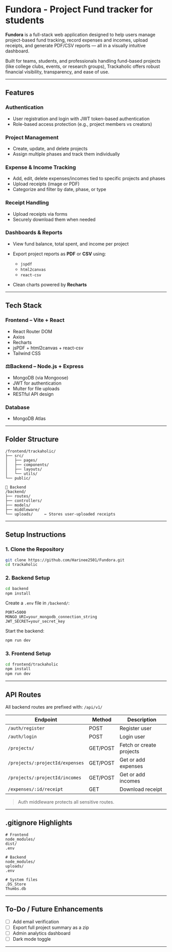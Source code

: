 #  Fundora - Project Fund tracker for students

**Fundora** is a full-stack web application designed to help users manage project-based fund tracking, record expenses and incomes, upload receipts, and generate PDF/CSV reports — all in a visually intuitive dashboard.

Built for teams, students, and professionals handling fund-based projects (like college clubs, events, or research groups), Trackaholic offers robust financial visibility, transparency, and ease of use.

---

## Features

### Authentication

* User registration and login with JWT token-based authentication
* Role-based access protection (e.g., project members vs creators)

### Project Management

* Create, update, and delete projects
* Assign multiple phases and track them individually

### Expense & Income Tracking

* Add, edit, delete expenses/incomes tied to specific projects and phases
* Upload receipts (image or PDF)
* Categorize and filter by date, phase, or type

### Receipt Handling

* Upload receipts via forms
* Securely download them when needed

### Dashboards & Reports

* View fund balance, total spent, and income per project
* Export project reports as **PDF** or **CSV** using:

  * `jspdf`
  * `html2canvas`
  * `react-csv`
* Clean charts powered by **Recharts**

---

## Tech Stack

### Frontend – Vite + React

* React Router DOM
* Axios
* Recharts
* jsPDF + html2canvas + react-csv
* Tailwind CSS

### ⚖Backend – Node.js + Express

* MongoDB (via Mongoose)
* JWT for authentication
* Multer for file uploads
* RESTful API design

### Database

* MongoDB Atlas

---

## Folder Structure

```
/frontend/trackaholic/
├── src/
│   ├── pages/
│   ├── components/
│   ├── layouts/
│   └── utils/
└── public/

📆 Backend
/backend/
├── routes/
├── controllers/
├── models/
├── middleware/
└── uploads/     ← Stores user-uploaded receipts
```

---

## Setup Instructions

### 1. Clone the Repository

```bash
git clone https://github.com/Harinee2501/Fundora.git
cd trackaholic
```

### 2. Backend Setup

```bash
cd backend
npm install
```

Create a `.env` file in `/backend/`:

```env
PORT=5000
MONGO_URI=your_mongodb_connection_string
JWT_SECRET=your_secret_key
```

Start the backend:

```bash
npm run dev
```

### 3. Frontend Setup

```bash
cd frontend/trackaholic
npm install
npm run dev
```

---

## API Routes

All backend routes are prefixed with: `/api/v1/`

| Endpoint                        | Method   | Description              |
| ------------------------------- | -------- | ------------------------ |
| `/auth/register`                | POST     | Register user            |
| `/auth/login`                   | POST     | Login user               |
| `/projects/`                    | GET/POST | Fetch or create projects |
| `/projects/:projectId/expenses` | GET/POST | Get or add expenses      |
| `/projects/:projectId/incomes`  | GET/POST | Get or add incomes       |
| `/expenses/:id/receipt`         | GET      | Download receipt         |

> Auth middleware protects all sensitive routes.

---

## .gitignore Highlights

```gitignore
# Frontend
node_modules/
dist/
.env

# Backend
node_modules/
uploads/
.env

# System files
.DS_Store
Thumbs.db
```

---

## To-Do / Future Enhancements

* [ ] Add email verification
* [ ] Export full project summary as a zip
* [ ] Admin analytics dashboard
* [ ] Dark mode toggle 

---
